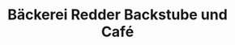 ---
title: "Bäckerei Redder Backstube und Café"
url: /anroechte/baeckerei-redder-backstube-und-cafe/
shop: Bäckerei
---